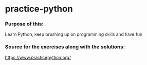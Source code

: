# practice-python

### Purpose of this:
Learn Python, keep brushing up on programming skills and have fun

### Source for the exercises along with the solutions:
https://www.practicepython.org/